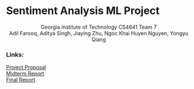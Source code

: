 # Sentiment Analysis ML Project
<p align="center"> Georgia Institute of Technology CS4641 Team 7 <br/> Adil Farooq, Aditya Singh, Jiaying Zhu, Ngoc Khai Huyen Nguyen, Yongyu Qiang </p>

### Links:
[Project Proposal](proposal.md) <br/>
[Midterm Report](midtermReport.md) <br/>
[Final Report](finalReport.md) <br/>
